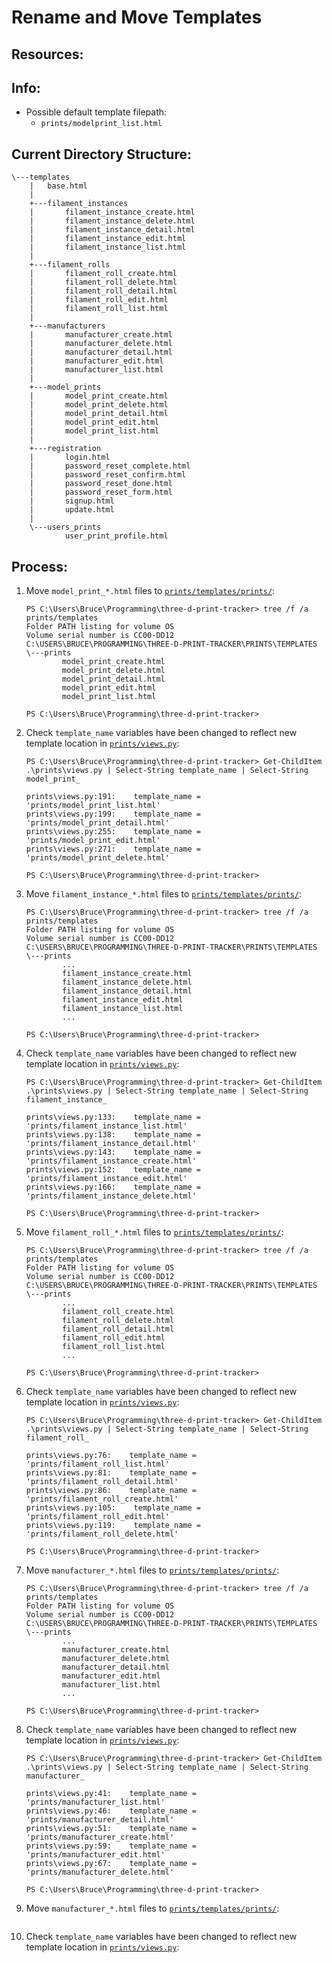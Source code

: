 # Rename and Move Templates

## Resources:

## Info:
* Possible default template filepath:
    * `prints/modelprint_list.html`

## Current Directory Structure:
```
\---templates
    |   base.html
    |
    +---filament_instances
    |       filament_instance_create.html
    |       filament_instance_delete.html
    |       filament_instance_detail.html
    |       filament_instance_edit.html
    |       filament_instance_list.html
    |
    +---filament_rolls
    |       filament_roll_create.html
    |       filament_roll_delete.html
    |       filament_roll_detail.html
    |       filament_roll_edit.html
    |       filament_roll_list.html
    |
    +---manufacturers
    |       manufacturer_create.html
    |       manufacturer_delete.html
    |       manufacturer_detail.html
    |       manufacturer_edit.html
    |       manufacturer_list.html
    |
    +---model_prints
    |       model_print_create.html
    |       model_print_delete.html
    |       model_print_detail.html
    |       model_print_edit.html
    |       model_print_list.html
    |
    +---registration
    |       login.html
    |       password_reset_complete.html
    |       password_reset_confirm.html
    |       password_reset_done.html
    |       password_reset_form.html
    |       signup.html
    |       update.html
    |
    \---users_prints
            user_print_profile.html
```

## Process:

1. Move `model_print_*.html` files to [`prints/templates/prints/`](../prints/templates/prints/):
    ```
    PS C:\Users\Bruce\Programming\three-d-print-tracker> tree /f /a prints/templates
    Folder PATH listing for volume OS
    Volume serial number is CC00-DD12
    C:\USERS\BRUCE\PROGRAMMING\THREE-D-PRINT-TRACKER\PRINTS\TEMPLATES
    \---prints
            model_print_create.html
            model_print_delete.html
            model_print_detail.html
            model_print_edit.html
            model_print_list.html
    
    PS C:\Users\Bruce\Programming\three-d-print-tracker>
    ```

1. Check `template_name` variables have been changed to reflect new template location in [`prints/views.py`](../prints/views.py):
    ```
    PS C:\Users\Bruce\Programming\three-d-print-tracker> Get-ChildItem .\prints\views.py | Select-String template_name | Select-String model_print_
    
    prints\views.py:191:    template_name = 'prints/model_print_list.html'
    prints\views.py:199:    template_name = 'prints/model_print_detail.html'
    prints\views.py:255:    template_name = 'prints/model_print_edit.html'
    prints\views.py:271:    template_name = 'prints/model_print_delete.html'
    
    PS C:\Users\Bruce\Programming\three-d-print-tracker>
    ```

1. Move `filament_instance_*.html` files to [`prints/templates/prints/`](../prints/templates/prints/):
    ```
    PS C:\Users\Bruce\Programming\three-d-print-tracker> tree /f /a prints/templates
    Folder PATH listing for volume OS
    Volume serial number is CC00-DD12
    C:\USERS\BRUCE\PROGRAMMING\THREE-D-PRINT-TRACKER\PRINTS\TEMPLATES
    \---prints
            ...
            filament_instance_create.html
            filament_instance_delete.html
            filament_instance_detail.html
            filament_instance_edit.html
            filament_instance_list.html
            ...
    
    PS C:\Users\Bruce\Programming\three-d-print-tracker>
    ```

1. Check `template_name` variables have been changed to reflect new template location in [`prints/views.py`](../prints/views.py):
    ```
    PS C:\Users\Bruce\Programming\three-d-print-tracker> Get-ChildItem .\prints\views.py | Select-String template_name | Select-String filament_instance_
    
    prints\views.py:133:    template_name = 'prints/filament_instance_list.html'
    prints\views.py:138:    template_name = 'prints/filament_instance_detail.html'
    prints\views.py:143:    template_name = 'prints/filament_instance_create.html'
    prints\views.py:152:    template_name = 'prints/filament_instance_edit.html'
    prints\views.py:166:    template_name = 'prints/filament_instance_delete.html'
    
    PS C:\Users\Bruce\Programming\three-d-print-tracker>
    ```

1. Move `filament_roll_*.html` files to [`prints/templates/prints/`](../prints/templates/prints/):
    ```
    PS C:\Users\Bruce\Programming\three-d-print-tracker> tree /f /a prints/templates
    Folder PATH listing for volume OS
    Volume serial number is CC00-DD12
    C:\USERS\BRUCE\PROGRAMMING\THREE-D-PRINT-TRACKER\PRINTS\TEMPLATES
    \---prints
            ...
            filament_roll_create.html
            filament_roll_delete.html
            filament_roll_detail.html
            filament_roll_edit.html
            filament_roll_list.html
            ...
    
    PS C:\Users\Bruce\Programming\three-d-print-tracker>
    ```

1. Check `template_name` variables have been changed to reflect new template location in [`prints/views.py`](../prints/views.py):
    ```
    PS C:\Users\Bruce\Programming\three-d-print-tracker> Get-ChildItem .\prints\views.py | Select-String template_name | Select-String filament_roll_
    
    prints\views.py:76:    template_name = 'prints/filament_roll_list.html'
    prints\views.py:81:    template_name = 'prints/filament_roll_detail.html'
    prints\views.py:86:    template_name = 'prints/filament_roll_create.html'
    prints\views.py:105:    template_name = 'prints/filament_roll_edit.html'
    prints\views.py:119:    template_name = 'prints/filament_roll_delete.html'
    
    PS C:\Users\Bruce\Programming\three-d-print-tracker>
    ```

1. Move `manufacturer_*.html` files to [`prints/templates/prints/`](../prints/templates/prints/):
    ```
    PS C:\Users\Bruce\Programming\three-d-print-tracker> tree /f /a prints/templates
    Folder PATH listing for volume OS
    Volume serial number is CC00-DD12
    C:\USERS\BRUCE\PROGRAMMING\THREE-D-PRINT-TRACKER\PRINTS\TEMPLATES
    \---prints
            ...
            manufacturer_create.html
            manufacturer_delete.html
            manufacturer_detail.html
            manufacturer_edit.html
            manufacturer_list.html
            ...
    
    PS C:\Users\Bruce\Programming\three-d-print-tracker>
    ```

1. Check `template_name` variables have been changed to reflect new template location in [`prints/views.py`](../prints/views.py):
    ```
    PS C:\Users\Bruce\Programming\three-d-print-tracker> Get-ChildItem .\prints\views.py | Select-String template_name | Select-String manufacturer_
    
    prints\views.py:41:    template_name = 'prints/manufacturer_list.html'
    prints\views.py:46:    template_name = 'prints/manufacturer_detail.html'
    prints\views.py:51:    template_name = 'prints/manufacturer_create.html'
    prints\views.py:59:    template_name = 'prints/manufacturer_edit.html'
    prints\views.py:67:    template_name = 'prints/manufacturer_delete.html'
    
    PS C:\Users\Bruce\Programming\three-d-print-tracker>
    ```

1. Move `manufacturer_*.html` files to [`prints/templates/prints/`](../prints/templates/prints/):
    ```

    ```

1. Check `template_name` variables have been changed to reflect new template location in [`prints/views.py`](../prints/views.py):


